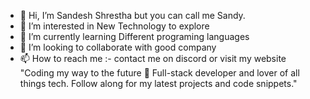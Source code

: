 - 👋 Hi, I’m Sandesh Shrestha but you can call me Sandy.
- 👀 I’m interested in New Technology to explore
- 🌱 I’m currently learning Different programing languages 
- 💞️ I’m looking to collaborate with good company 
- 📫 How to reach me :- contact me on discord or visit my website
"Coding my way to the future 🚀 Full-stack developer and lover of all 
things tech. Follow along for my latest projects and code snippets."


<!---
sthaSandesh/sthaSandesh is a ✨ special ✨ repository because its `README.md` (this file) appears on your GitHub profile.
You can click the Preview link to take a look at your changes.
--->
